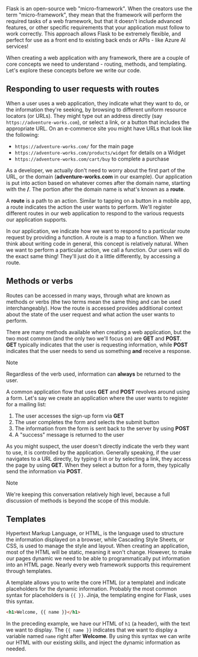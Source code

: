 Flask is an open-source web "micro-framework". When the creators use the term "micro-framework", they mean that the framework will perform the required tasks of a web framework, but that it doesn't include advanced features, or other specific requirements that your application must follow to work correctly. This approach allows Flask to be extremely flexible, and perfect for use as a front end to existing back ends or APIs - like Azure AI services!

When creating a web application with any framework, there are a couple of core concepts we need to understand - routing, methods, and templating. Let's explore these concepts before we write our code.

## Responding to user requests with routes

When a user uses a web application, they indicate what they want to do, or the information they're seeking, by browsing to different uniform resource locators (or URLs). They might type out an address directly (say `https://adventure-works.com`), or select a link, or a button that includes the appropriate URL. On an e-commerce site you might have URLs that look like the following:

- `https://adventure-works.com/` for the main page
- `https://adventure-works.com/products/widget` for details on a Widget
- `https://adventure-works.com/cart/buy` to complete a purchase

As a developer, we actually don't need to worry about the first part of the URL, or the domain (**adventure-works.com** in our example). Our application is put into action based on whatever comes after the domain name, starting with the **/**. The portion after the domain name is what's known as a **route**.

A **route** is a path to an action. Similar to tapping on a button in a mobile app, a route indicates the action the user wants to perform. We'll register different routes in our web application to respond to the various requests our application supports.

In our application, we indicate how we want to respond to a particular route request by providing a function. A route is a map to a function. When we think about writing code in general, this concept is relatively natural. When we want to perform a particular action, we call a function. Our users will do the exact same thing! They'll just do it a little differently, by accessing a route.

## Methods or verbs

Routes can be accessed in many ways, through what are known as methods or verbs (the two terms mean the same thing and can be used interchangeably). How the route is accessed provides additional context about the state of the user request and what action the user wants to perform.

There are many methods available when creating a web application, but the two most common (and the only two we'll focus on) are **GET** and **POST**. **GET** typically indicates that the user is requesting information, while **POST** indicates that the user needs to send us something **and** receive a response.

> [!NOTE]
> Regardless of the verb used, information can **always** be returned to the user.

A common application flow that uses **GET** and **POST** revolves around using a form. Let's say we create an application where the user wants to register for a mailing list:

1. The user accesses the sign-up form via **GET**
1. The user completes the form and selects the submit button
1. The information from the form is sent back to the server by using **POST**
1. A "success" message is returned to the user

As you might suspect, the user doesn't directly indicate the verb they want to use, it is controlled by the application. Generally speaking, if the user navigates to a URL directly, by typing it in or by selecting a link, they access the page by using **GET**. When they select a button for a form, they typically send the information via **POST**.

> [!NOTE]
> We're keeping this conversation relatively high level, because a full discussion of methods is beyond the scope of this module.

## Templates

Hypertext Markup Language, or HTML, is the language used to structure the information displayed on a browser, while Cascading Style Sheets, or CSS, is used to manage the style and layout. When creating an application, most of the HTML will be static, meaning it won't change. However, to make our pages dynamic we need to be able to programmatically put information into an HTML page. Nearly every web framework supports this requirement through templates.

A template allows you to write the core HTML (or a template) and indicate placeholders for the dynamic information. Probably the most common syntax for placeholders is `{{ }}`. Jinja, the templating engine for Flask, uses this syntax.

```html
<h1>Welcome, {{ name }}</h1>
```

In the preceding example, we have our HTML of `h1` (a header), with the text we want to display. The `{{ name }}` indicates that we want to display a variable named `name` right after **Welcome**. By using this syntax we can write our HTML with our existing skills, and inject the dynamic information as needed.
